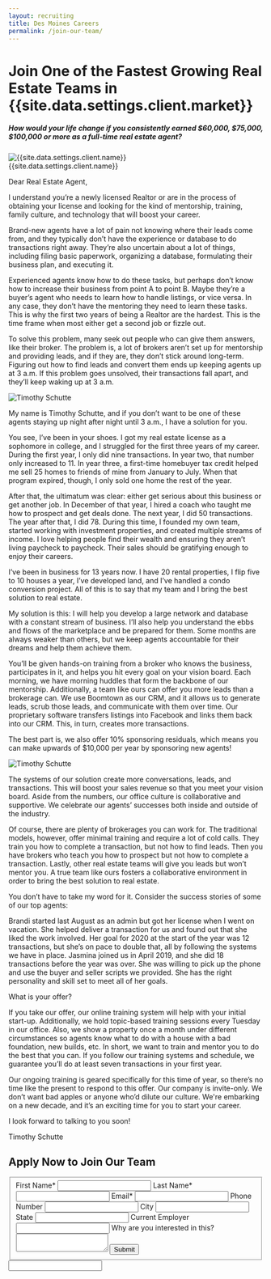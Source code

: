 ```yaml
---
layout: recruiting
title: Des Moines Careers
permalink: /join-our-team/
---
```


<div class="recruiting-page">
<h1 class="join-us">Join One of the Fastest Growing Real Estate Teams in {{site.data.settings.client.market}}</h1>
<h5 class="join-us-subtitle">How would your life change if you consistently earned $60,000, $75,000, $100,000 or more as a full-time real estate agent?</h5>
<div class="recruiting-photo">
<span class="client-image-container">
<img src="/img/headshot.jpg" alt="{{site.data.settings.client.name}}" class="client-image"/>
</span>
<figcaption class="caption">{{site.data.settings.client.name}}</figcaption>
</div>


<p>Dear Real Estate Agent,</p>

<p>I understand you’re a newly licensed Realtor or are in the process of obtaining your license and looking for the kind of mentorship, training, family culture, and technology that will boost your career.</p>

<p>Brand-new agents have a lot of pain not knowing where their leads come from, and they typically don’t have the experience or database to do transactions right away. They’re also uncertain about a lot of things, including filing basic paperwork, organizing a database, formulating their business plan, and executing it.</p>

<p>Experienced agents know how to do these tasks, but perhaps don’t know how to increase their business from point A to point B. Maybe they’re a buyer’s agent who needs to learn how to handle listings, or vice versa. In any case, they don’t have the mentoring they need to learn these tasks. This is why the first two years of being a Realtor are the hardest. This is the time frame when most either get a second job or fizzle out. </p>

<p>To solve this problem, many seek out people who can give them answers, like their broker. The problem is, a lot of brokers aren’t set up for mentorship and providing leads, and if they are,  they don’t stick around long-term. Figuring out how to find leads and convert them ends up keeping agents up at 3 a.m. If this problem goes unsolved, their transactions fall apart, and they’ll keep waking up at 3 a.m.</p>

<img src="/img/001.jpg" alt="Timothy Schutte" class="three-quarter-image">

<p>My name is Timothy Schutte, and if you don’t want to be one of these agents staying up night after night until 3 a.m., I have a solution for you. </p>

<p>You see, I’ve been in your shoes. I got my real estate license as a sophomore in college, and I struggled for the first three years of my career. During the first year, I only did nine transactions. In year two, that number only increased to 11. In year three, a first-time homebuyer tax credit helped me sell 25 homes to friends of mine from January to July. When that program expired, though, I only sold one home the rest of the year. </p>

<p>After that, the ultimatum was clear: either get serious about this business or get another job. In December of that year, I hired a coach who taught me how to prospect and get deals done. The next year, I did 50 transactions. The year after that, I did 78. During this time, I founded my own team, started working with investment properties, and created multiple streams of income. I love helping people find their wealth and ensuring they aren’t living paycheck to paycheck. Their sales should be gratifying enough to enjoy their careers. </p>

<p>I’ve been in business for 13 years now. I have 20 rental properties, I flip five to 10 houses a year, I’ve developed land, and I’ve handled a condo conversion project. All of this is to say that my team and I bring the best solution to real estate. </p>

<p>My solution is this: I will help you develop a large network and database with a constant stream of business. I’ll also help you understand the ebbs and flows of the marketplace and be prepared for them. Some months are always weaker than others, but we keep agents accountable for their dreams and help them achieve them. </p>

<p>You’ll be given hands-on training from a broker who knows the business, participates in it, and helps you hit every goal on your vision board. Each morning, we have morning huddles that form the backbone of our mentorship. Additionally, a team like ours can offer you more leads than a brokerage can. We use Boomtown as our CRM, and it allows us to generate leads, scrub those leads, and communicate with them over time. Our proprietary software transfers listings into Facebook and links them back into our CRM. This, in turn, creates more transactions. </p>

<p>The best part is, we also offer 10% sponsoring residuals, which means you can make upwards of $10,000 per year by sponsoring new agents! </p>

<img src="/img/002.jpg" alt="Timothy Schutte" class="half-image">

<p>The systems of our solution create more conversations, leads, and transactions. This will boost your sales revenue so that you meet your vision board. Aside from the numbers, our office culture is collaborative and supportive. We celebrate our agents’ successes both inside and outside of the industry. </p>

<p>Of course, there are plenty of brokerages you can work for. The traditional models, however, offer minimal training and require a lot of cold calls. They train you how to complete a transaction, but not how to find leads. Then you have brokers who teach you how to prospect but not how to complete a transaction. Lastly, other real estate teams will give you leads but won’t mentor you. A true team like ours fosters a collaborative environment in order to bring the best solution to real estate.</p>

<p>You don’t have to take my word for it. Consider the success stories of some of our top agents:</p>

<p>Brandi started last August as an admin but got her license when I went on vacation. She helped deliver a transaction for us and found out that she liked the work involved. Her goal for 2020 at the start of the year was 12 transactions, but she’s on pace to double that, all by following the systems we have in place.
Jasmina joined us in April 2019, and she did 18 transactions before the year was over. She was willing to pick up the phone and use the buyer and seller scripts we provided. She has the right personality and skill set to meet all of her goals. </p>

<p>What is your offer?</p>

<p>If you take our offer, our online training system will help with your initial start-up. Additionally, we hold topic-based training sessions every Tuesday in our office. Also, we show a property once a month under different circumstances so agents know what to do with a house with a bad foundation, new builds, etc. In short, we want to train and mentor you to do the best that you can. If you follow our training systems and schedule, we guarantee you’ll do at least seven transactions in your first year. </p>

<p>Our ongoing training is geared specifically for this time of year, so there’s no time like the present to respond to this offer. Our company is invite-only. We don’t want bad apples or anyone who’d dilute our culture. We're embarking on a new decade, and it’s an exciting time for you to start your career. </p>

<p>I look forward to talking to you soon!</p>

<p>Timothy Schutte</p>




<h2 class="recruiting">Apply Now to Join Our Team</h2>

<form method="post" class="home-value cta-forms" action="/thankyou" id="join-our-team-form">
					<fieldset><label for="firstname">First Name*</label> <input type="text" required="" name="firstname" /> <label for="lastname">Last Name*</label> <input type="text" required="" name="lastname" /> <label for="email">Email*</label> <input type="text" name="name" /> <label for="phone">Phone Number </label> <input type="tel" name="phone" />
						<!--base32-c9gq6t9k68pkcd3jcwpp4rbkcmtk4-base32--><label for="city">City </label> <input type="text" name="city" /> <label for="state">State </label> <input type="text" name="state" /> <label for="employer">Current Employer </label> <input type="text" name="employer" /> <label for="message">Why are you interested in this? </label><textarea name="employer"></textarea>
						<button class="g-recaptcha" data-sitekey="{{site.data.settings.forms.sitekey}}" data-callback='onJoinOurTeamSubmit' data-badge="bottomleft">Submit</button></fieldset>
					<!--base32-c9gq6t9k68pk8c9he1t7cxkecdkpedhpe9h6at3me5r7ee1kddhpwx9q71up4tb3f1u6mc3mdcwp6vkg6rw3gc1dc9gq6t9k68-base32-->
					<div class="hidden"><input type="hidden" value="{{site.data.settings.client.email}}" name="_to" /> <input type="hidden" value="Recruiting Contact Request Message From Your Vyral Careers and Training Video Blog" name="_subject" /> <input type="text" name="_gotcha" /></div>
				</form>
</div>
